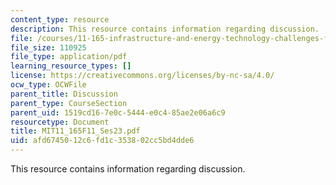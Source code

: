 ```yaml
---
content_type: resource
description: This resource contains information regarding discussion.
file: /courses/11-165-infrastructure-and-energy-technology-challenges-fall-2011/afd6745012c6fd1c353802cc5bd4dde6_MIT11_165F11_Ses23.pdf
file_size: 110925
file_type: application/pdf
learning_resource_types: []
license: https://creativecommons.org/licenses/by-nc-sa/4.0/
ocw_type: OCWFile
parent_title: Discussion
parent_type: CourseSection
parent_uid: 1519cd16-7e0c-5444-e0c4-85ae2e06a6c9
resourcetype: Document
title: MIT11_165F11_Ses23.pdf
uid: afd67450-12c6-fd1c-3538-02cc5bd4dde6
---
```

This resource contains information regarding discussion.